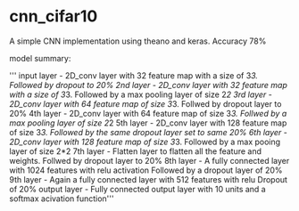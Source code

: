 # cnn_cifar10

A simple CNN implementation using theano and keras. 
Accuracy 78%

model summary:

''' input layer - 2D_conv layer with 32 feature map with a size of 3*3. 
                    Followed by dropout to 20%
        2nd layer - 2D_conv layer with 32 feature map with a size of 3*3. 
                    Followed by a max pooling layer of size 2*2
        3rd layer - 2D_conv layer with 64 feature map of size 3*3.
                    Follwed by dropout layer to 20%
        4th layer - 2D_conv layer with 64 feature map of size 3*3.
                    Follwed by a max pooling layer of size 2*2
        5th layer - 2D_conv layer with 128 feature map of size 3*3.
                    Followed by the same dropout layer set to same 20%
        6th layer - 2D_conv layer with 128 feature map of size 3*3.
                    Followed by a max pooing layer of size 2*2
        7th layer - Flatten layer to flatten all the feature and weights.
                    Follwed by dropout layer to 20%
        8th layer - A fully connected layer with 1024 features with relu activation
                    Followed by a dropout layer of 20%
        9th layer - Again a fully connected layer with 512 features with relu
                    Dropout of 20%
    output layer - Fully connected output layer with 10 units and a softmax acivation function'''
